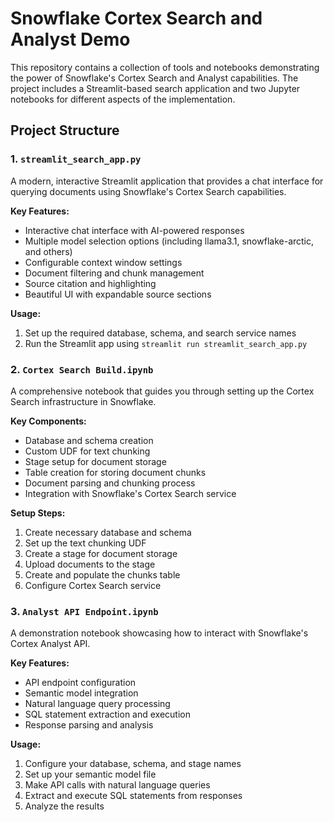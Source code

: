 # Snowflake Cortex Search and Analyst Demo

This repository contains a collection of tools and notebooks demonstrating the power of Snowflake's Cortex Search and Analyst capabilities. The project includes a Streamlit-based search application and two Jupyter notebooks for different aspects of the implementation.

## Project Structure

### 1. `streamlit_search_app.py`
A modern, interactive Streamlit application that provides a chat interface for querying documents using Snowflake's Cortex Search capabilities.

**Key Features:**
- Interactive chat interface with AI-powered responses
- Multiple model selection options (including llama3.1, snowflake-arctic, and others)
- Configurable context window settings
- Document filtering and chunk management
- Source citation and highlighting
- Beautiful UI with expandable source sections

**Usage:**
1. Set up the required database, schema, and search service names
2. Run the Streamlit app using `streamlit run streamlit_search_app.py`

### 2. `Cortex Search Build.ipynb`
A comprehensive notebook that guides you through setting up the Cortex Search infrastructure in Snowflake.

**Key Components:**
- Database and schema creation
- Custom UDF for text chunking
- Stage setup for document storage
- Table creation for storing document chunks
- Document parsing and chunking process
- Integration with Snowflake's Cortex Search service

**Setup Steps:**
1. Create necessary database and schema
2. Set up the text chunking UDF
3. Create a stage for document storage
4. Upload documents to the stage
5. Create and populate the chunks table
6. Configure Cortex Search service

### 3. `Analyst API Endpoint.ipynb`
A demonstration notebook showcasing how to interact with Snowflake's Cortex Analyst API.

**Key Features:**
- API endpoint configuration
- Semantic model integration
- Natural language query processing
- SQL statement extraction and execution
- Response parsing and analysis

**Usage:**
1. Configure your database, schema, and stage names
2. Set up your semantic model file
3. Make API calls with natural language queries
4. Extract and execute SQL statements from responses
5. Analyze the results